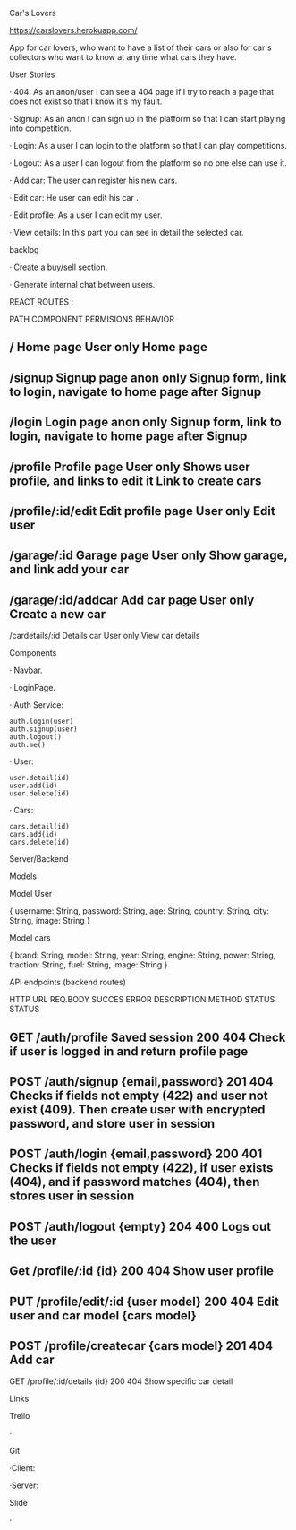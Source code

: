 Car's Lovers

https://carslovers.herokuapp.com/

App for car lovers, who want to have a list of their cars or also for car's collectors who want to know at any time what cars they have.


User Stories

· 404: As an anon/user I can see a 404 page if I try to reach a page that does not exist so that I know it's my fault.

· Signup: As an anon I can sign up in the platform so that I can start playing into competition.

· Login: As a user I can login to the platform so that I can play competitions.

· Logout: As a user I can logout from the platform so no one else can use it.

· Add car: The user can register his new cars.

· Edit car: He user can edit his car .

· Edit profile: As a user I can edit my user.

· View details: In this part you can see in detail the selected car.



backlog

· Create a buy/sell section.

· Generate internal chat between users.



REACT ROUTES :  

PATH                    COMPONENT                       PERMISIONS                  BEHAVIOR

/                       Home page                       User only                   Home page
                                                        <PrivateRoute>
----------------------------------------------------------------------------------------------------------------------------------
/signup                 Signup page                     anon only                   Signup form, link to login,
                                                        <AnonROute>                 navigate to home page after Signup
----------------------------------------------------------------------------------------------------------------------------------
/login                  Login page                      anon only                   Signup form, link to login,
                                                        <AnonRoute>                 navigate to home page after Signup
----------------------------------------------------------------------------------------------------------------------------------
/profile                Profile page                    User only                   Shows user profile, and links to edit it
                                                        <PrivateRoute>              Link to create cars
----------------------------------------------------------------------------------------------------------------------------------
/profile/:id/edit       Edit profile page               User only                   Edit user
                                                        <PrivateRoute>
----------------------------------------------------------------------------------------------------------------------------------
/garage/:id             Garage page                     User only                   Show garage, and link add your car     
                                                        <PrivaRoute>
----------------------------------------------------------------------------------------------------------------------------------
/garage/:id/addcar      Add car page                    User only                   Create a new car
                                                        <PrivateRoute>
----------------------------------------------------------------------------------------------------------------------------------
/cardetails/:id         Details car                     User only                   View car details
                                                        <PrivateRoutes>




Components

· Navbar.

· LoginPage.



· Auth Service:

    auth.login(user)
    auth.signup(user)
    auth.logout()
    auth.me()

· User:

    user.detail(id)
    user.add(id)
    user.delete(id)

· Cars:

    cars.detail(id)
    cars.add(id)
    cars.delete(id)


Server/Backend

Models

Model User

{
  username: String,
  password: String,
  age: String,
  country: String,
  city: String,
  image: String
}

Model cars

{
  brand: String,
  model: String,
  year: String,
  engine: String,
  power: String,
  traction: String,
  fuel: String,
  image: String
}


API endpoints (backend routes)

HTTP            URL                     REQ.BODY                SUCCES          ERROR           DESCRIPTION
METHOD                                                      STATUS          STATUS

GET             /auth/profile           Saved session           200             404             Check if user is logged in
                                                                                            and return profile page
--------------------------------------------------------------------------------------------------------------------------------------
POST            /auth/signup            {email,password}        201             404             Checks if fields not empty (422)
                                                                                                and user not exist (409). Then create user
                                                                                                with encrypted password, and store user in session
--------------------------------------------------------------------------------------------------------------------------------------
POST            /auth/login             {email,password}        200             401             Checks if fields not empty (422), if user 
                                                                                                exists (404), and if password matches (404), then stores user in session
--------------------------------------------------------------------------------------------------------------------------------------
POST            /auth/logout            {empty}                 204             400             Logs out the user
--------------------------------------------------------------------------------------------------------------------------------------
Get             /profile/:id            {id}                    200             404             Show user profile
--------------------------------------------------------------------------------------------------------------------------------------
PUT             /profile/edit/:id       {user model}            200             404             Edit user and car model
                                        {cars model}
--------------------------------------------------------------------------------------------------------------------------------------
POST            /profile/createcar      {cars model}            201             404             Add car
--------------------------------------------------------------------------------------------------------------------------------------
GET             /profile/:id/details    {id}                    200             404             Show specific car detail


Links 

Trello

·

Git

·Client: 

·Server:

Slide

·
